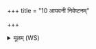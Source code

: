 +++
title = "10 आयवनी निवेष्टनम्"

+++
<details><summary>मूलम् (WS)</summary>

आयवनी निवेष्टनं व्रतात सरमीष्वे ।  
मुह्यन्तु सर्वे तन्तवोऽन्धे वितत वायौः ॥ १२ ॥
</details>